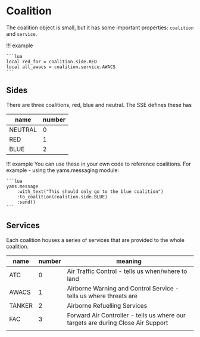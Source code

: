 # Coalition
The coalition object is small, but it has some important properties: `coalition` and `service`.

!!! example

    ```lua
    local red_for = coalition.side.RED
    local all_awacs = coalition.service.AWACS
    ```
## Sides
There are three coalitions, red, blue and neutral. The SSE defines these has

| name | number |
| --- | --- |
| NEUTRAL | 0 |
| RED | 1 |
| BLUE | 2 |


!!! example 
    You can use these in your own code to reference coalitions. For example - using the yams.messaging module:
    
    ```lua
    yams.message
        :with_text("This should only go to the blue coalition")
        :to_coalition(coalition.side.BLUE)
        :send()
    ```
## Services
Each coalition houses a series of services that are provided to the whole coalition.

| name   | number | meaning                                                                          |
|--------|--------|----------------------------------------------------------------------------------|
| ATC    | 0      | Air Traffic Control - tells us when/where to land                                |
| AWACS  | 1      | Airborne Warning and Control Service - tells us where threats are                |
| TANKER | 2      | Airborne Refuelling Services                                                     |
| FAC    | 3      | Forward Air Controller - tells us where our targets are during Close Air Support |
|        |        |                                                                                  |